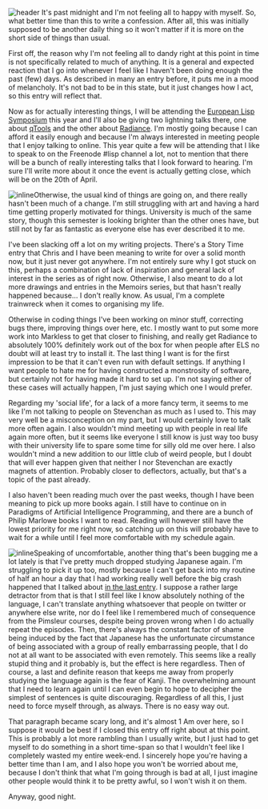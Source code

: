 ![header](https://filebox.tymoon.eu/file/TkRjNQ==)
It's past midnight and I'm not feeling all to happy with myself. So, what better time than this to write a confession. After all, this was initially supposed to be another daily thing so it won't matter if it is more on the short side of things than usual.

First off, the reason why I'm not feeling all to dandy right at this point in time is not specifically related to much of anything. It is a general and expected reaction that I go into whenever I feel like I haven't been doing enough the past (few) days. As described in many an entry before, it puts me in a mood of melancholy. It's not bad to be in this state, but it just changes how I act, so this entry will reflect that.

Now as for actually interesting things, I will be attending the [European Lisp Symposium](http://www.european-lisp-symposium.org/) this year and I'll also be giving two lightning talks there, one about [qTools](http://shinmera.github.io/qtools/) and the other about [Radiance](http://blog.tymoon.eu/tagged/radiance). I'm mostly going because I can afford it easily enough and because I'm always interested in meeting people that I enjoy talking to online. This year quite a few will be attending that I like to speak to on the Freenode #lisp channel a lot, not to mention that there will be a bunch of really interesting talks that I look forward to hearing. I'm sure I'll write more about it once the event is actually getting close, which will be on the 20th of April.

<img class="right" alt="inline" src="https://filebox.tymoon.eu/file/TkRndw==" />Otherwise, the usual kind of things are going on, and there really hasn't been much of a change. I'm still struggling with art and having a hard time getting properly motivated for things. University is much of the same story, though this semester is looking brighter than the other ones have, but still not by far as fantastic as everyone else has ever described it to me.

I've been slacking off a lot on my writing projects. There's a Story Time entry that Chris and I have been meaning to write for over a solid month now, but it just never got anywhere. I'm not entirely sure why I got stuck on this, perhaps a combination of lack of inspiration and general lack of interest in the series as of right now. Otherwise, I also meant to do a lot more drawings and entries in the Memoirs series, but that hasn't really happened because... I don't really know. As usual, I'm a complete trainwreck when it comes to organising my life.

Otherwise in coding things I've been working on minor stuff, correcting bugs there, improving things over here, etc. I mostly want to put some more work into Markless to get that closer to finishing, and really get Radiance to absolutely 100% definitely work out of the box for when people after ELS no doubt will at least try to install it. The last thing I want is for the first impression to be that it can't even run with default settings. If anything I want people to hate me for having constructed a monstrosity of software, but certainly not for having made it hard to set up. I'm not saying either of these cases will actually happen, I'm just saying which one I would prefer.

Regarding my 'social life', for a lack of a more fancy term, it seems to me like I'm not talking to people on Stevenchan as much as I used to. This may very well be a misconception on my part, but I would certainly love to talk more often again. I also wouldn't mind meeting up with people in real life again more often, but it seems like everyone I still know is just way too busy with their university life to spare some time for silly old me over here. I also wouldn't mind a new addition to our little club of weird people, but I doubt that will ever happen given that neither I nor Stevenchan are exactly magnets of attention. Probably closer to deflectors, actually, but that's a topic of the past already.

I also haven't been reading much over the past weeks, though I have been meaning to pick up more books again. I still have to continue on in Paradigms of Artificial Intelligence Programming, and there are a bunch of Philip Marlowe books I want to read. Reading will however still have the lowest priority for me right now, so catching up on this will probably have to wait for a while until I feel more comfortable with my schedule again.

<img class="left" alt="inline" src="https://filebox.tymoon.eu/file/TkRneA==" />Speaking of uncomfortable, another thing that's been bugging me a lot lately is that I've pretty much dropped studying Japanese again. I'm struggling to pick it up too, mostly because I can't get back into my routine of half an hour a day that I had working really well before the big crash happened that I talked about [in the last entry](https://reader.tymoon.eu/article/314). I suppose a rather large detractor from that is that I still feel like I know absolutely nothing of the language, I can't translate anything whatsoever that people on twitter or anywhere else write, nor do I feel like I remembered much of consequence from the Pimsleur courses, despite being proven wrong when I do actually repeat the episodes. Then, there's always the constant factor of shame being induced by the fact that Japanese has the unfortunate circumstance of being associated with a group of really embarrassing people, that I do not at all want to be associated with even remotely. This seems like a really stupid thing and it probably is, but the effect is here regardless. Then of course, a last and definite reason that keeps me away from properly studying the language again is the fear of Kanji. The overwhelming amount that I need to learn again until I can even begin to hope to decipher the simplest of sentences is quite discouraging. Regardless of all this, I just need to force myself through, as always. There is no easy way out.

That paragraph became scary long, and it's almost 1 Am over here, so I suppose it would be best if I closed this entry off right about at this point. This is probably a lot more rambling than I usually write, but I just had to get myself to do something in a short time-span so that I wouldn't feel like I completely wasted my entire week-end. I sincerely hope you're having a better time than I am, and I also hope you won't be worried about me, because I don't think that what I'm going through is bad at all, I just imagine other people would think it to be pretty awful, so I won't wish it on them.

Anyway, good night.
